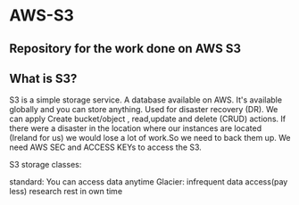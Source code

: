 # AWS-S3
## Repository for the work done on AWS S3
## What is S3?
S3 is a simple storage service. A database available on AWS. It's available globally and you can store anything. Used for disaster recovery (DR). We can apply Create bucket/object , read,update and delete (CRUD) actions. If there were a disaster in the location where our instances are located (Ireland for us) we would lose a lot of work.So we need to back them up. We need AWS SEC and ACCESS KEYs to access the S3.

S3 storage classes:

standard: You can access data anytime
Glacier: infrequent data access(pay less)
research rest in own time

